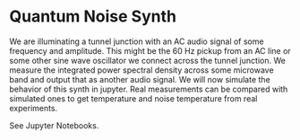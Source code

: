 # Quantum Noise Synth

We are illuminating a tunnel junction with an AC audio signal of some frequency and amplitude.  This might be the 60 Hz pickup from an AC line or some other sine wave oscillator we connect across the tunnel junction. We measure the integrated power spectral density across some microwave band and output that as another audio signal.  We will now simulate the behavior of this synth in jupyter.  Real measurements can be compared with simulated ones to get temperature and noise temperature from real experiments.

See Jupyter Notebooks.